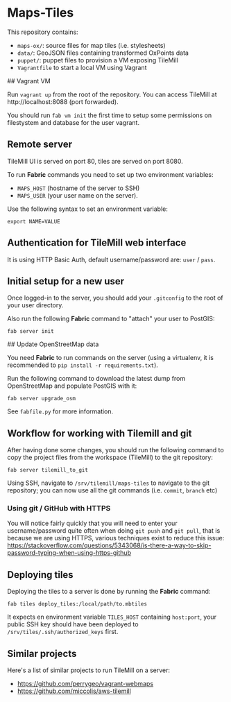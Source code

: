 # Maps-Tiles

This repository contains:

 * `maps-ox/`: source files for map tiles (i.e. stylesheets)
 * `data/`: GeoJSON files containing transformed OxPoints data
 * `puppet/`: puppet files to provision a VM exposing TileMill
 * `Vagrantfile` to start a local VM using Vagrant

## Vagrant VM

Run `vagrant up` from the root of the repository. You can access TileMill at http://localhost:8088 (port forwarded).

You should run `fab vm init` the first time to setup some permissions on filestystem and database for the user vagrant.

## Remote server

TileMill UI is served on port 80, tiles are served on port 8080.

To run **Fabric** commands you need to set up two environment variables:

* `MAPS_HOST` (hostname of the server to SSH)
* `MAPS_USER` (your user name on the server).

Use the following syntax to set an environment variable:

    export NAME=VALUE

## Authentication for TileMill web interface

It is using HTTP Basic Auth, default username/password are: `user` / `pass`.

## Initial setup for a new user

Once logged-in to the server, you should add your `.gitconfig` to the root of your user directory.

Also run the following **Fabric** command to "attach" your user to PostGIS:

    fab server init

## Update OpenStreetMap data

You need **Fabric** to run commands on the server (using a virtualenv, it is recommended to `pip install -r requirements.txt`).

Run the following command to download the latest dump from OpenStreetMap and populate PostGIS with it:

    fab server upgrade_osm

See `fabfile.py` for more information.

## Workflow for working with Tilemill and git

After having done some changes, you should run the following command to copy the project files from the workspace (TileMill) to the git repository:

    fab server tilemill_to_git

Using SSH, navigate to `/srv/tilemill/maps-tiles` to navigate to the git repository; you can now use all the git commands (i.e. `commit`, `branch` etc)

### Using git / GitHub with HTTPS

You will notice fairly quickly that you will need to enter your username/password quite often when doing `git push` and `git pull`, that is because
we are using HTTPS, various techniques exist to reduce this issue: https://stackoverflow.com/questions/5343068/is-there-a-way-to-skip-password-typing-when-using-https-github

## Deploying tiles

Deploying the tiles to a server is done by running the **Fabric** command:

    fab tiles deploy_tiles:/local/path/to.mbtiles

It expects en environment variable `TILES_HOST` containing `host:port`, your public SSH key should have been deployed to `/srv/tiles/.ssh/authorized_keys` first.

## Similar projects

Here's a list of similar projects to run TileMill on a server:
 * https://github.com/perrygeo/vagrant-webmaps
 * https://github.com/miccolis/aws-tilemill
